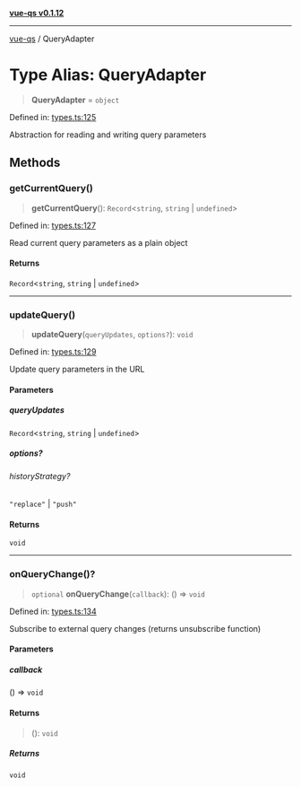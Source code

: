 [**vue-qs v0.1.12**](../README.md)

***

[vue-qs](../README.md) / QueryAdapter

# Type Alias: QueryAdapter

> **QueryAdapter** = `object`

Defined in: [types.ts:125](https://github.com/iamsomraj/vue-qs/blob/d83859c8f33bf2e18a7dd57e3cf216fcc2100466/src/types.ts#L125)

Abstraction for reading and writing query parameters

## Methods

### getCurrentQuery()

> **getCurrentQuery**(): `Record`\<`string`, `string` \| `undefined`\>

Defined in: [types.ts:127](https://github.com/iamsomraj/vue-qs/blob/d83859c8f33bf2e18a7dd57e3cf216fcc2100466/src/types.ts#L127)

Read current query parameters as a plain object

#### Returns

`Record`\<`string`, `string` \| `undefined`\>

***

### updateQuery()

> **updateQuery**(`queryUpdates`, `options?`): `void`

Defined in: [types.ts:129](https://github.com/iamsomraj/vue-qs/blob/d83859c8f33bf2e18a7dd57e3cf216fcc2100466/src/types.ts#L129)

Update query parameters in the URL

#### Parameters

##### queryUpdates

`Record`\<`string`, `string` \| `undefined`\>

##### options?

###### historyStrategy?

`"replace"` \| `"push"`

#### Returns

`void`

***

### onQueryChange()?

> `optional` **onQueryChange**(`callback`): () => `void`

Defined in: [types.ts:134](https://github.com/iamsomraj/vue-qs/blob/d83859c8f33bf2e18a7dd57e3cf216fcc2100466/src/types.ts#L134)

Subscribe to external query changes (returns unsubscribe function)

#### Parameters

##### callback

() => `void`

#### Returns

> (): `void`

##### Returns

`void`
